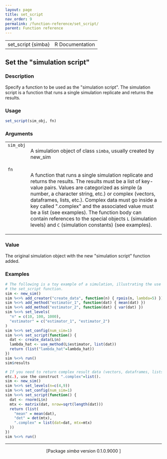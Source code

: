 ```yaml
---
layout: page
title: set_script 
nav_order: 9 
permalink: /function-reference/set_script/
parent: Function reference
---
```



<table width="100%" summary="page for set_script {simba}"><tr><td>set_script {simba}</td><td style="text-align: right;">R Documentation</td></tr></table>

<h2>Set the &quot;simulation script&quot;</h2>

<h3>Description</h3>

<p>Specify a function to be used as the &quot;simulation script&quot;. The
simulation script is a function that runs a single simulation replicate
and returns the results.
</p>


<h3>Usage</h3>

```R
set_script(sim_obj, fn)
```


<h3>Arguments</h3>

<table summary="R argblock">
<tr valign="top"><td><span style='font-family:&quot;SFMono-Regular&quot;,Menlo,Consolas,Monospace; font-size:0.85em'>sim_obj</span></td>
<td>
<p>A simulation object of class <span style='font-family:&quot;SFMono-Regular&quot;,Menlo,Consolas,Monospace; font-size:0.85em'>simba</span>, usually created by
new_sim</p>
</td></tr>
<tr valign="top"><td><span style='font-family:&quot;SFMono-Regular&quot;,Menlo,Consolas,Monospace; font-size:0.85em'>fn</span></td>
<td>
<p>A function that runs a single simulation replicate and returns the
results. The results must be a list of key-value pairs. Values are
categorized as simple (a number, a character string, etc.) or complex
(vectors, dataframes, lists, etc.). Complex data must go inside a key
called &quot;.complex&quot; and the associated value must be a list (see examples).
The function body can contain references to the special objects <span style='font-family:&quot;SFMono-Regular&quot;,Menlo,Consolas,Monospace; font-size:0.85em'>L</span>
(simulation levels) and <span style='font-family:&quot;SFMono-Regular&quot;,Menlo,Consolas,Monospace; font-size:0.85em'>C</span> (simulation constants) (see examples).</p>
</td></tr>
</table>


<h3>Value</h3>

<p>The original simulation object with the new &quot;simulation script&quot;
function added.
</p>


<h3>Examples</h3>

```R
# The following is a toy example of a simulation, illustrating the use of
# the set_script function.
sim <- new_sim()
sim %<>% add_creator("create_data", function(n) { rpois(n, lambda=5) })
sim %<>% add_method("estimator_1", function(dat) { mean(dat) })
sim %<>% add_method("estimator_2", function(dat) { var(dat) })
sim %<>% set_levels(
  "n" = c(10, 100, 1000),
  "estimator" = c("estimator_1", "estimator_2")
)
sim %<>% set_config(num_sim=1)
sim %<>% set_script(function() {
  dat <- create_data(L$n)
  lambda_hat <- use_method(L$estimator, list(dat))
  return (list("lambda_hat"=lambda_hat))
})
sim %<>% run()
sim$results

# If you need to return complex result data (vectors, dataframes, lists,
etc.), use the construct ".complex"=list().
sim <- new_sim()
sim %<>% set_levels(n=c(4,9))
sim %<>% set_config(num_sim=1)
sim %<>% set_script(function() {
  dat <- rnorm(L$n)
  mtx <- matrix(dat, nrow=sqrt(length(dat)))
  return (list(
    "mean" = mean(dat),
    "det" = det(mtx),
    ".complex" = list(dat=dat, mtx=mtx)
  ))
})
sim %<>% run()

```

<hr /><div style="text-align: center;">[Package <em>simba</em> version 0.1.0.9000 ]</div>
